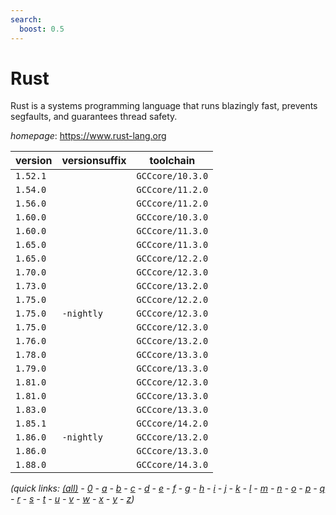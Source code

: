 ```yaml
---
search:
  boost: 0.5
---
```

# Rust

Rust is a systems programming language that runs blazingly fast, prevents segfaults,  and guarantees thread safety.

*homepage*: <https://www.rust-lang.org>

version | versionsuffix | toolchain
--------|---------------|----------
``1.52.1`` |  | ``GCCcore/10.3.0``
``1.54.0`` |  | ``GCCcore/11.2.0``
``1.56.0`` |  | ``GCCcore/11.2.0``
``1.60.0`` |  | ``GCCcore/10.3.0``
``1.60.0`` |  | ``GCCcore/11.3.0``
``1.65.0`` |  | ``GCCcore/11.3.0``
``1.65.0`` |  | ``GCCcore/12.2.0``
``1.70.0`` |  | ``GCCcore/12.3.0``
``1.73.0`` |  | ``GCCcore/13.2.0``
``1.75.0`` |  | ``GCCcore/12.2.0``
``1.75.0`` | ``-nightly`` | ``GCCcore/12.3.0``
``1.75.0`` |  | ``GCCcore/12.3.0``
``1.76.0`` |  | ``GCCcore/13.2.0``
``1.78.0`` |  | ``GCCcore/13.3.0``
``1.79.0`` |  | ``GCCcore/13.3.0``
``1.81.0`` |  | ``GCCcore/12.3.0``
``1.81.0`` |  | ``GCCcore/13.3.0``
``1.83.0`` |  | ``GCCcore/13.3.0``
``1.85.1`` |  | ``GCCcore/14.2.0``
``1.86.0`` | ``-nightly`` | ``GCCcore/13.2.0``
``1.86.0`` |  | ``GCCcore/13.3.0``
``1.88.0`` |  | ``GCCcore/14.3.0``


*(quick links: [(all)](../index.md) - [0](../0/index.md) - [a](../a/index.md) - [b](../b/index.md) - [c](../c/index.md) - [d](../d/index.md) - [e](../e/index.md) - [f](../f/index.md) - [g](../g/index.md) - [h](../h/index.md) - [i](../i/index.md) - [j](../j/index.md) - [k](../k/index.md) - [l](../l/index.md) - [m](../m/index.md) - [n](../n/index.md) - [o](../o/index.md) - [p](../p/index.md) - [q](../q/index.md) - [r](../r/index.md) - [s](../s/index.md) - [t](../t/index.md) - [u](../u/index.md) - [v](../v/index.md) - [w](../w/index.md) - [x](../x/index.md) - [y](../y/index.md) - [z](../z/index.md))*

